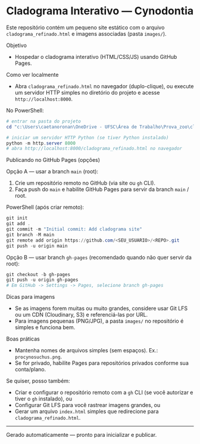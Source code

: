 # Cladograma Interativo — Cynodontia

Este repositório contém um pequeno site estático com o arquivo `cladograma_refinado.html` e imagens associadas (pasta `images/`).

Objetivo
- Hospedar o cladograma interativo (HTML/CSS/JS) usando GitHub Pages.

Como ver localmente
- Abra `cladograma_refinado.html` no navegador (duplo-clique), ou execute um servidor HTTP simples no diretório do projeto e acesse `http://localhost:8000`.

No PowerShell:

```powershell
# entrar na pasta do projeto
cd "c:\Users\caetanoronan\OneDrive - UFSC\Área de Trabalho\Prova_zoo\cladograma_interativo"

# iniciar um servidor HTTP Python (se tiver Python instalado)
python -m http.server 8000
# abra http://localhost:8000/cladograma_refinado.html no navegador
```

Publicando no GitHub Pages (opções)

Opção A — usar a branch `main` (root):
1. Crie um repositório remoto no GitHub (via site ou `gh` CLI).
2. Faça push do `main` e habilite GitHub Pages para servir da branch `main` / root.

PowerShell (após criar remoto):

```powershell
git init
git add .
git commit -m "Initial commit: Add cladograma site"
git branch -M main
git remote add origin https://github.com/<SEU_USUARIO>/<REPO>.git
git push -u origin main
```

Opção B — usar branch `gh-pages` (recomendado quando não quer servir da root):

```powershell
git checkout -b gh-pages
git push -u origin gh-pages
# Em GitHub -> Settings -> Pages, selecione branch gh-pages
```

Dicas para imagens
- Se as imagens forem muitas ou muito grandes, considere usar Git LFS ou um CDN (Cloudinary, S3) e referenciá-las por URL.
- Para imagens pequenas (PNG/JPG), a pasta `images/` no repositório é simples e funciona bem.

Boas práticas
- Mantenha nomes de arquivos simples (sem espaços). Ex.: `procynosuchus.png`.
- Se for privado, habilite Pages para repositórios privados conforme sua conta/plano.

Se quiser, posso também:
- Criar e configurar o repositório remoto com a `gh` CLI (se você autorizar e tiver o `gh` instalado), ou
- Configurar Git LFS para você rastrear imagens grandes, ou
- Gerar um arquivo `index.html` simples que redirecione para `cladograma_refinado.html`.

---
Gerado automaticamente — pronto para inicializar e publicar.